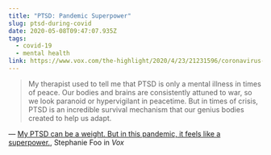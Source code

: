```yaml
---
title: "PTSD: Pandemic Superpower"
slug: ptsd-during-covid
date: 2020-05-08T09:47:07.935Z
tags:
  - covid-19
  - mental health
link: https://www.vox.com/the-highlight/2020/4/23/21231596/coronavirus-covid-19-mental-health-ptsd-anxiety-depression
---
```

> My therapist used to tell me that PTSD is only a mental illness in times of peace. Our bodies and brains are consistently attuned to war, so we look paranoid or hypervigilant in peacetime. But in times of crisis, PTSD is an incredible survival mechanism that our genius bodies created to help us adapt.

— [My PTSD can be a weight. But in this pandemic, it feels like a superpower.](https://www.vox.com/the-highlight/2020/4/23/21231596/coronavirus-covid-19-mental-health-ptsd-anxiety-depression), Stephanie Foo in *Vox*